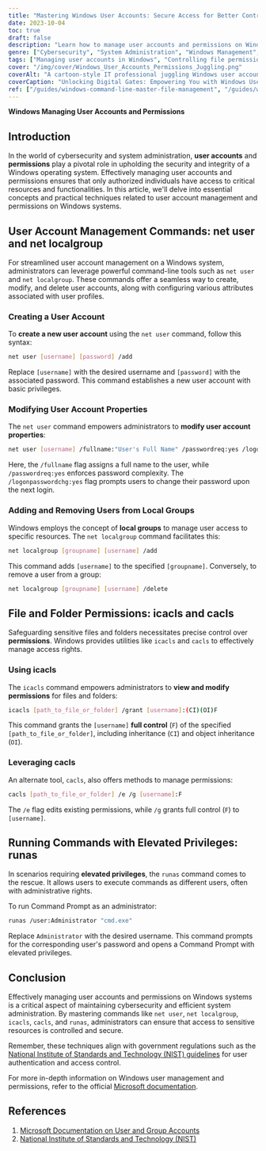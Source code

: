 ```yaml
---
title: "Mastering Windows User Accounts: Secure Access for Better Control"
date: 2023-10-04
toc: true
draft: false
description: "Learn how to manage user accounts and permissions on Windows for enhanced cybersecurity and system control. Explore user management commands, file permissions, and running commands with elevated privileges."
genre: ["Cybersecurity", "System Administration", "Windows Management", "User Access Control", "Permission Management", "IT Security", "Command-line Tools", "User Authentication", "File Permissions", "Elevated Privileges"]
tags: ["Managing user accounts in Windows", "Controlling file permissions in Windows", "Running commands with elevated privileges", "Effective user management techniques", "User access control best practices", "Enhancing Windows security", "Administering user accounts", "Securing sensitive files in Windows", "User authentication and permissions", "Windows permission management", "Windows user accounts", "Permission management", "User access control", "Cybersecurity", "System administration", "User management commands", "File permissions", "Elevated privileges", "IT security", "Windows command-line tools", "User authentication", "Access rights", "Security management", "Windows system", "User profiles", "Local groups", "Admin rights", "Windows permissions", "Command-line utilities", "Windows security", "Full control", "Password complexity", "Sensitive files", "User privileges", "Windows operating system", "Secure resource access", "User authentication guidelines", "System integrity", "User account security", "NIST guidelines"]
cover: "/img/cover/Windows_User_Accounts_Permissions_Juggling.png"
coverAlt: "A cartoon-style IT professional juggling Windows user accounts and permissions."
coverCaption: "Unlocking Digital Gates: Empowering You with Windows User Management"
ref: ["/guides/windows-command-line-master-file-management", "/guides/windows-text-analysis-command-line-tips", "/guides/windows-system-info-management-guide", "/guides/windows-networking-internet-tools-guide", "/guides/windows-batch-scripting-automating-tasks-guide", "/guides/windows-user-accounts-permissions-guide", "/guides/windows-registry-command-line-tips", "/guides/secure-data-robocopy-backup-restore-guide", "/guides/windows-command-line-powershell-wsl-guide"]
---
```


**Windows Managing User Accounts and Permissions**

## Introduction

In the world of cybersecurity and system administration, **user accounts** and **permissions** play a pivotal role in upholding the security and integrity of a Windows operating system. Effectively managing user accounts and permissions ensures that only authorized individuals have access to critical resources and functionalities. In this article, we'll delve into essential concepts and practical techniques related to user account management and permissions on Windows systems.



## User Account Management Commands: net user and net localgroup

For streamlined user account management on a Windows system, administrators can leverage powerful command-line tools such as `net user` and `net localgroup`. These commands offer a seamless way to create, modify, and delete user accounts, along with configuring various attributes associated with user profiles.

### Creating a User Account

To **create a new user account** using the `net user` command, follow this syntax:

```bash
net user [username] [password] /add
```

Replace `[username]` with the desired username and `[password]` with the associated password. This command establishes a new user account with basic privileges.

### Modifying User Account Properties

The `net user` command empowers administrators to **modify user account properties**:

```bash
net user [username] /fullname:"User's Full Name" /passwordreq:yes /logonpasswordchg:yes
```

Here, the `/fullname` flag assigns a full name to the user, while `/passwordreq:yes` enforces password complexity. The `/logonpasswordchg:yes` flag prompts users to change their password upon the next login.

### Adding and Removing Users from Local Groups

Windows employs the concept of **local groups** to manage user access to specific resources. The `net localgroup` command facilitates this:

```bash
net localgroup [groupname] [username] /add
```

This command adds `[username]` to the specified `[groupname]`. Conversely, to remove a user from a group:

```bash
net localgroup [groupname] [username] /delete
```

## File and Folder Permissions: icacls and cacls

Safeguarding sensitive files and folders necessitates precise control over **permissions**. Windows provides utilities like `icacls` and `cacls` to effectively manage access rights.

### Using icacls

The `icacls` command empowers administrators to **view and modify permissions** for files and folders:

```bash
icacls [path_to_file_or_folder] /grant [username]:(CI)(OI)F
```

This command grants the `[username]` **full control** (`F`) of the specified `[path_to_file_or_folder]`, including inheritance (`CI`) and object inheritance (`OI`).

### Leveraging cacls

An alternate tool, `cacls`, also offers methods to manage permissions:

```bash
cacls [path_to_file_or_folder] /e /g [username]:F
```

The `/e` flag edits existing permissions, while `/g` grants full control (`F`) to `[username]`.

## Running Commands with Elevated Privileges: runas

In scenarios requiring **elevated privileges**, the `runas` command comes to the rescue. It allows users to execute commands as different users, often with administrative rights.

To run Command Prompt as an administrator:

```bash
runas /user:Administrator "cmd.exe"
```

Replace `Administrator` with the desired username. This command prompts for the corresponding user's password and opens a Command Prompt with elevated privileges.


## Conclusion

Effectively managing user accounts and permissions on Windows systems is a critical aspect of maintaining cybersecurity and efficient system administration. By mastering commands like `net user`, `net localgroup`, `icacls`, `cacls`, and `runas`, administrators can ensure that access to sensitive resources is controlled and secure.

Remember, these techniques align with government regulations such as the [National Institute of Standards and Technology (NIST) guidelines](https://www.nist.gov/) for user authentication and access control.

For more in-depth information on Windows user management and permissions, refer to the official [Microsoft documentation](https://docs.microsoft.com/en-us/windows/security/identity-protection/access-control/active-directory-security-groups).

## References

1. [Microsoft Documentation on User and Group Accounts](https://docs.microsoft.com/en-us/windows/security/identity-protection/access-control/active-directory-security-groups)
2. [National Institute of Standards and Technology (NIST)](https://www.nist.gov/)
